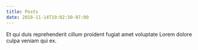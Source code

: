 ```yaml
---
title: Posts
date: 2018-11-14T19:02:50-07:00
---
```


Et qui duis reprehenderit cillum proident fugiat amet voluptate Lorem dolore culpa veniam qui ex.
